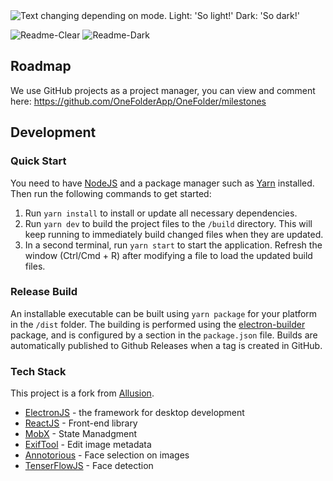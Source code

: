 <picture>
  <source media="(prefers-color-scheme: dark)" srcset="https://github.com/OneFolderApp/OneFolder/assets/27826950/b785747c-499f-4044-ba86-58bc733f9298">
  <img alt="Text changing depending on mode. Light: 'So light!' Dark: 'So dark!'" src="./https://github.com/OneFolderApp/OneFolder/assets/27826950/1da3a7a4-359d-43df-86c3-694db4fff30c">
</picture>

![Readme-Clear](https://github.com/OneFolderApp/OneFolder/assets/27826950/1da3a7a4-359d-43df-86c3-694db4fff30c#gh-light-mode-only)
![Readme-Dark](https://github.com/OneFolderApp/OneFolder/assets/27826950/b785747c-499f-4044-ba86-58bc733f9298#gh-dark-mode-only)


## Roadmap
We use GitHub projects as a project manager, you can view and comment here: https://github.com/OneFolderApp/OneFolder/milestones

## Development

### Quick Start

You need to have [NodeJS](https://nodejs.org/en/download/) and a package manager such as [Yarn](https://yarnpkg.com/lang/en/docs/install/) installed.
Then run the following commands to get started:

1. Run `yarn install` to install or update all necessary dependencies.
2. Run `yarn dev` to build the project files to the `/build` directory. This will keep running to immediately build changed files when they are updated.
3. In a second terminal, run `yarn start` to start the application. Refresh the window (Ctrl/Cmd + R) after modifying a file to load the updated build files.

### Release Build

An installable executable can be built using `yarn package` for your platform in the `/dist` folder. The building is performed using the [electron-builder](https://www.electron.build/) package, and is configured by a section in the `package.json` file.
Builds are automatically published to Github Releases when a tag is created in GitHub.

### Tech Stack
This project is a fork from [Allusion](https://github.com/allusion-app/Allusion).
* [ElectronJS](https://www.electronjs.org/) - the framework for desktop development
* [ReactJS](https://react.dev/) - Front-end library
* [MobX](https://mobx.js.org/README.html) - State Manadgment
* [ExifTool](https://exiftool.org/) - Edit image metadata
* [Annotorious](https://annotorious.github.io/) - Face selection on images
* [TenserFlowJS](https://www.tensorflow.org/js) - Face detection
